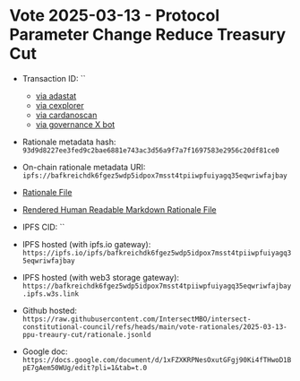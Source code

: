 
# Vote 2025-03-13 - Protocol Parameter Change Reduce Treasury Cut

- Transaction ID: ``
  - [via adastat](https://adastat.net/transactions/)
  - [via cexplorer](https://cexplorer.io/tx//governance#data)
  - [via cardanoscan](https://cardanoscan.io/vote/)
  - [via governance X bot](https://x.com/GovActions/status/)

- Rationale metadata hash: `93d9d8227ee3fed9c2bae6881e743ac3d56a9f7a7f1697583e2956c20df81ce0`
- On-chain rationale metadata URI: `ipfs://bafkreichdk6fgez5wdp5idpox7msst4tpiiwpfuiyagq35eqwriwfajbay`

- [Rationale File](./rationale.jsonld)
- [Rendered Human Readable Markdown Rationale File](./rationale.jsonld.md)
- IPFS CID: ``
- IPFS hosted (with ipfs.io gateway): `https://ipfs.io/ipfs/bafkreichdk6fgez5wdp5idpox7msst4tpiiwpfuiyagq35eqwriwfajbay`
- IPFS hosted (with web3 storage gateway): `https://bafkreichdk6fgez5wdp5idpox7msst4tpiiwpfuiyagq35eqwriwfajbay.ipfs.w3s.link`

- Github hosted: `https://raw.githubusercontent.com/IntersectMBO/intersect-constitutional-council/refs/heads/main/vote-rationales/2025-03-13-ppu-treaury-cut/rationale.jsonld`
- Google doc: `https://docs.google.com/document/d/1xFZXKRPNesOxutGFgj90Ki4fTHwoD1BpE7gAem50WUg/edit?pli=1&tab=t.0`
